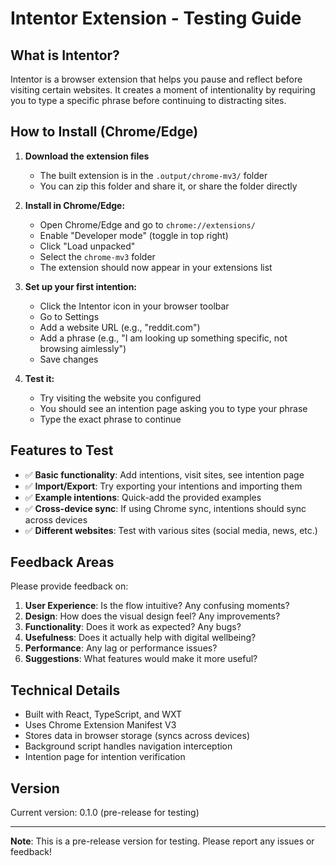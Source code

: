 # Intentor Extension - Testing Guide

## What is Intentor?

Intentor is a browser extension that helps you pause and reflect before visiting certain websites. It creates a moment of intentionality by requiring you to type a specific phrase before continuing to distracting sites.

## How to Install (Chrome/Edge)

1. **Download the extension files**

   - The built extension is in the `.output/chrome-mv3/` folder
   - You can zip this folder and share it, or share the folder directly

2. **Install in Chrome/Edge:**

   - Open Chrome/Edge and go to `chrome://extensions/`
   - Enable "Developer mode" (toggle in top right)
   - Click "Load unpacked"
   - Select the `chrome-mv3` folder
   - The extension should now appear in your extensions list

3. **Set up your first intention:**

   - Click the Intentor icon in your browser toolbar
   - Go to Settings
   - Add a website URL (e.g., "reddit.com")
   - Add a phrase (e.g., "I am looking up something specific, not browsing aimlessly")
   - Save changes

4. **Test it:**
   - Try visiting the website you configured
   - You should see an intention page asking you to type your phrase
   - Type the exact phrase to continue

## Features to Test

- ✅ **Basic functionality**: Add intentions, visit sites, see intention page
- ✅ **Import/Export**: Try exporting your intentions and importing them
- ✅ **Example intentions**: Quick-add the provided examples
- ✅ **Cross-device sync**: If using Chrome sync, intentions should sync across devices
- ✅ **Different websites**: Test with various sites (social media, news, etc.)

## Feedback Areas

Please provide feedback on:

1. **User Experience**: Is the flow intuitive? Any confusing moments?
2. **Design**: How does the visual design feel? Any improvements?
3. **Functionality**: Does it work as expected? Any bugs?
4. **Usefulness**: Does it actually help with digital wellbeing?
5. **Performance**: Any lag or performance issues?
6. **Suggestions**: What features would make it more useful?

## Technical Details

- Built with React, TypeScript, and WXT
- Uses Chrome Extension Manifest V3
- Stores data in browser storage (syncs across devices)
- Background script handles navigation interception
- Intention page for intention verification

## Version

Current version: 0.1.0 (pre-release for testing)

---

**Note**: This is a pre-release version for testing. Please report any issues or feedback!
